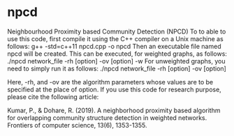 # npcd
Neighbourhood Proximity based Community Detection (NPCD)
To to able to use this code, first compile it using the C++ compiler on a Unix machine as follows:
g++ -std=c++11 npcd.cpp -o npcd
Then an executable file named npcd will be created. This can be executed, for weighted graphs, as follows:
./npcd network_file -rh [option] -ov [option] -w
For unweighted graphs, you need to simply run it as follows:
./npcd network_file -rh [option] -ov [option]

Here, -rh, and -ov are the algorithm parameters whose values are to be specified at the place of option. 
If you use this code for research purpose, please cite the following article:

Kumar, P., & Dohare, R. (2019). A neighborhood proximity based algorithm for overlapping community structure detection in weighted networks. Frontiers of computer science, 13(6), 1353-1355.
